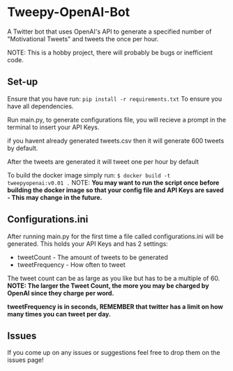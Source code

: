 # Tweepy-OpenAI-Bot
A Twitter bot that uses OpenAI's API to generate a specified number of "Motivational Tweets" and tweets the once per hour.

NOTE: This is a hobby project, there will probably be bugs or inefficient code.

## Set-up
Ensure that you have run:
`pip install -r requirements.txt`
To ensure you have all dependencies.

Run main.py, to generate configurations file, you will recieve a prompt in the terminal to insert your API Keys.

if you havent already generated tweets.csv then it will generate 600 tweets by default.

After the tweets are generated it will tweet one per hour by default


To build the docker image simply run:
`$ docker build -t tweepyopenai:v0.01 .`
NOTE: **You may want to run the script once before building the docker image so that your config file and API Keys are saved - This may change in the future.**

## Configurations.ini
After running main.py for the first time a file called configurations.ini will be generated.
This holds your API Keys and has 2 settings:

 - tweetCount - The amount of tweets to be generated
 - tweetFrequency - How often to tweet

The tweet count can be as large as you like but has to be a multiple of 60. **NOTE: The larger the Tweet Count, the more you may be charged by OpenAI since they charge per word.**

**tweetFrequency is in seconds, REMEMBER that twitter has a limit on how many times you can tweet per day.**


## Issues
If you come up on any issues or suggestions feel free to drop them on the issues page!
